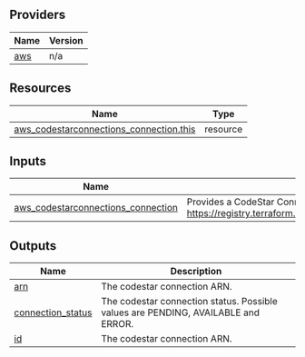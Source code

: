 <!-- BEGIN_TF_DOCS -->


## Providers

| Name | Version |
|------|---------|
| <a name="provider_aws"></a> [aws](#provider\_aws) | n/a |

## Resources

| Name | Type |
|------|------|
| [aws_codestarconnections_connection.this](https://registry.terraform.io/providers/hashicorp/aws/latest/docs/resources/codestarconnections_connection) | resource |

## Inputs

| Name | Description | Type | Default | Required |
|------|-------------|------|---------|:--------:|
| <a name="input_aws_codestarconnections_connection"></a> [aws\_codestarconnections\_connection](#input\_aws\_codestarconnections\_connection) | Provides a CodeStar Connection. aws\_codestarconnections\_connection, see https://registry.terraform.io/providers/hashicorp/aws/latest/docs/resources/codestarconnections_connection | `any` | `null` | no |

## Outputs

| Name | Description |
|------|-------------|
| <a name="output_arn"></a> [arn](#output\_arn) | The codestar connection ARN. |
| <a name="output_connection_status"></a> [connection\_status](#output\_connection\_status) | The codestar connection status. Possible values are PENDING, AVAILABLE and ERROR. |
| <a name="output_id"></a> [id](#output\_id) | The codestar connection ARN. |
<!-- END_TF_DOCS -->